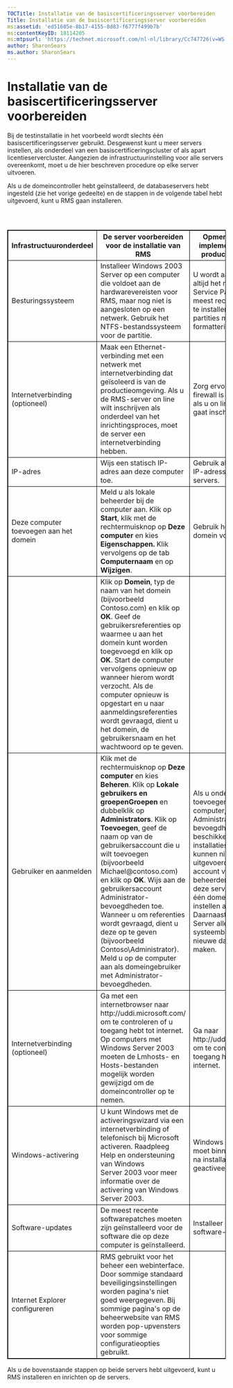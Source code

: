 ```yaml
---
TOCTitle: Installatie van de basiscertificeringsserver voorbereiden
Title: Installatie van de basiscertificeringsserver voorbereiden
ms:assetid: 'ed51605e-8b17-4155-8d83-f6777f499b7b'
ms:contentKeyID: 18114205
ms:mtpsurl: 'https://technet.microsoft.com/nl-nl/library/Cc747726(v=WS.10)'
author: SharonSears
ms.author: SharonSears
---
```


Installatie van de basiscertificeringsserver voorbereiden
=========================================================

Bij de testinstallatie in het voorbeeld wordt slechts één basiscertificeringsserver gebruikt. Desgewenst kunt u meer servers instellen, als onderdeel van een basiscertificeringscluster of als apart licentieservercluster. Aangezien de infrastructuurinstelling voor alle servers overeenkomt, moet u de hier beschreven procedure op elke server uitvoeren.

Als u de domeincontroller hebt geïnstalleerd, de databaseservers hebt ingesteld (zie het vorige gedeelte) en de stappen in de volgende tabel hebt uitgevoerd, kunt u RMS gaan installeren.

###  

 
<table style="border:1px solid black;">
<colgroup>
<col width="33%" />
<col width="33%" />
<col width="33%" />
</colgroup>
<thead>
<tr class="header">
<th style="border:1px solid black;" >Infrastructuuronderdeel</th>
<th style="border:1px solid black;" >De server voorbereiden voor de installatie van RMS</th>
<th style="border:1px solid black;" >Opmerkingen voor implementatie in een productieomgeving</th>
</tr>
</thead>
<tbody>
<tr class="odd">
<td style="border:1px solid black;">Besturingssysteem</td>
<td style="border:1px solid black;">Installeer Windows 2003 Server op een computer die voldoet aan de hardwarevereisten voor RMS, maar nog niet is aangesloten op een netwerk. Gebruik het NTFS-bestandssysteem voor de partitie.</td>
<td style="border:1px solid black;">U wordt aangeraden altijd het meest recente Service Pack en de meest recente patches te installeren. Gebruik partities met NTFS-formattering.</td>
</tr>
<tr class="even">
<td style="border:1px solid black;">Internetverbinding
(optioneel)</td>
<td style="border:1px solid black;">Maak een Ethernet-verbinding met een netwerk met internetverbinding dat geïsoleerd is van de productieomgeving. Als u de RMS-server on line wilt inschrijven als onderdeel van het inrichtingsproces, moet de server een internetverbinding hebben.</td>
<td style="border:1px solid black;">Zorg ervoor dat er een firewall is geïnstalleerd als u on line (via internet) gaat inschrijven.</td>
</tr>
<tr class="odd">
<td style="border:1px solid black;">IP-adres</td>
<td style="border:1px solid black;">Wijs een statisch IP-adres aan deze computer toe.</td>
<td style="border:1px solid black;">Gebruik altijd statische IP-adressen voor servers.</td>
</tr>
<tr class="even">
<td style="border:1px solid black;">Deze computer toevoegen aan het domein</td>
<td style="border:1px solid black;">Meld u als lokale beheerder bij de computer aan. Klik op <strong>Start</strong>, klik met de rechtermuisknop op <strong>Deze computer</strong> en kies <strong>Eigenschappen.</strong> Klik vervolgens op de tab <strong>Computernaam</strong> en op <strong>Wijzigen</strong>.</td>
<td style="border:1px solid black;">Gebruik hetzelfde domein voor alle servers.</td>
</tr>
<tr class="odd">
<td style="border:1px solid black;"> </td>
<td style="border:1px solid black;">Klik op <strong>Domein</strong>, typ de naam van het domein (bijvoorbeeld Contoso.com) en klik op <strong>OK</strong>. Geef de gebruikersreferenties op waarmee u aan het domein kunt worden toegevoegd en klik op <strong>OK</strong>. Start de computer vervolgens opnieuw op wanneer hierom wordt verzocht. Als de computer opnieuw is opgestart en u naar aanmeldingsreferenties wordt gevraagd, dient u het domein, de gebruikersnaam en het wachtwoord op te geven.</td>
<td style="border:1px solid black;"> </td>
</tr>
<tr class="even">
<td style="border:1px solid black;">Gebruiker en aanmelden</td>
<td style="border:1px solid black;">Klik met de rechtermuisknop op <strong>Deze computer</strong> en kies <strong>Beheren</strong>. Klik op <strong>Lokale gebruikers en groepenGroepen</strong> en dubbelklik op <strong>Administrators</strong>.
Klik op <strong>Toevoegen</strong>, geef de naam op van de gebruikersaccount die u wilt toevoegen (bijvoorbeeld Michael@contoso.com) en klik op <strong>OK</strong>. Wijs aan de gebruikersaccount Administrator-bevoegdheden toe. Wanneer u om referenties wordt gevraagd, dient u deze op te geven (bijvoorbeeld Contoso\Administrator).
Meld u op de computer aan als domeingebruiker met Administrator-bevoegdheden.</td>
<td style="border:1px solid black;">Als u onderdelen wilt toevoegen aan de computer, moet u over Administrator-bevoegdheden beschikken. Sommige installatiestappen kunnen niet worden uitgevoerd met de account van de lokale beheerder. U moet op deze server minstens één domeingebruiker instellen als beheerder. Daarnaast kunnen in SQL Server alleen systeembeheerders nieuwe databases maken.</td>
</tr>
<tr class="odd">
<td style="border:1px solid black;">Internetverbinding
(optioneel)</td>
<td style="border:1px solid black;">Ga met een internetbrowser naar http://uddi.microsoft.com/ om te controleren of u toegang hebt tot internet. Op computers met Windows Server 2003 moeten de Lmhosts- en Hosts-bestanden mogelijk worden gewijzigd om de domeincontroller op te nemen.</td>
<td style="border:1px solid black;">Ga naar http://uddi.microsoft.com om te controleren of u toegang hebt tot internet.</td>
</tr>
<tr class="even">
<td style="border:1px solid black;">Windows-activering</td>
<td style="border:1px solid black;">U kunt Windows met de activeringswizard via een internetverbinding of telefonisch bij Microsoft activeren. Raadpleeg Help en ondersteuning van Windows Server 2003 voor meer informatie over de activering van Windows Server 2003.</td>
<td style="border:1px solid black;">Windows Server 2003 moet binnen 14 dagen na installatie worden geactiveerd.</td>
</tr>
<tr class="odd">
<td style="border:1px solid black;">Software-updates</td>
<td style="border:1px solid black;">De meest recente softwarepatches moeten zijn geïnstalleerd voor de software die op deze computer is geïnstalleerd.</td>
<td style="border:1px solid black;">Installeer de nieuwste software-updates.</td>
</tr>
<tr class="even">
<td style="border:1px solid black;">Internet Explorer configureren</td>
<td style="border:1px solid black;">RMS gebruikt voor het beheer een webinterface. Door sommige standaard beveiligingsinstellingen worden pagina's niet goed weergegeven. Bij sommige pagina's op de beheerwebsite van RMS worden pop-upvensters voor sommige configuratieopties gebruikt.</td>
<td style="border:1px solid black;"> </td>
</tr>
</tbody>
</table>
  
Als u de bovenstaande stappen op beide servers hebt uitgevoerd, kunt u RMS installeren en inrichten op de servers.
